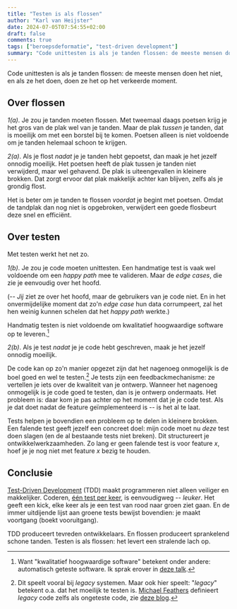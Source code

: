 ```yaml
---
title: "Testen is als flossen"
author: "Karl van Heijster"
date: 2024-07-05T07:54:55+02:00
draft: false
comments: true
tags: ["beroepsdeformatie", "test-driven development"]
summary: "Code unittesten is als je tanden flossen: de meeste mensen doen het niet, en als ze het doen, doen ze het op het verkeerde moment."
---
```


Code unittesten is als je tanden flossen: de meeste mensen doen het niet, en als ze het doen, doen ze het op het verkeerde moment.


## Over flossen


*1(a)*. Je zou je tanden moeten flossen. Met tweemaal daags poetsen krijg je het gros van de plak wel van je tanden. Maar de plak *tussen* je tanden, dat is moeilijk om met een borstel bij te komen. Poetsen alleen is niet voldoende om je tanden helemaal schoon te krijgen.


*2(a)*. Als je flost *nadat* je je tanden hebt gepoetst, dan maak je het jezelf onnodig moeilijk. Het poetsen heeft de plak tussen je tanden niet verwijderd, maar wel gehavend. De plak is uiteengevallen in kleinere brokken. Dat zorgt ervoor dat plak makkelijk achter kan blijven, zelfs als je grondig flost.


Het is beter om je tanden te flossen *voordat* je begint met poetsen. Omdat de tandplak dan nog niet is opgebroken, verwijdert een goede flosbeurt deze snel en efficiënt.


## Over testen


Met testen werkt het net zo.


*1(b)*. Je zou je code moeten unittesten. Een handmatige test is vaak wel voldoende om een *happy path* mee te valideren. Maar de *edge cases*, die zie je eenvoudig over het hoofd. 


(-- *Jij* ziet ze over het hoofd, maar de gebruikers van je code niet. En in het onvermijdelijke moment dat zo'n *edge case* hun data corrumpeert, zal het hen weinig kunnen schelen dat het *happy path* werkte.) 


Handmatig testen is niet voldoende om kwalitatief hoogwaardige software op te leveren.[^1]


*2(b)*. Als je test *nadat* je je code hebt geschreven, maak je het jezelf onnodig moeilijk. 


De code kan op zo'n manier opgezet zijn dat het nagenoeg onmogelijk is de boel goed en wel te testen.[^2] Je tests zijn een feedbackmechanisme: ze vertellen je iets over de kwaliteit van je ontwerp. Wanneer het nagenoeg onmogelijk is je code goed te testen, dan is je ontwerp ondermaats. Het probleem is: daar kom je pas achter op het moment dat je je code test. Als je dat doet nadat de feature geïmplementeerd is -- is het al te laat.


Tests helpen je bovendien een probleem op te delen in kleinere brokken. Een falende test geeft jezelf een concreet doel: mijn code moet nu *deze* test doen slagen (en de al bestaande tests niet breken). Dit structureert je ontwikkelwerkzaamheden. Zo lang er geen falende test is voor feature *x*, hoef je je nog niet met feature *x* bezig te houden.


## Conclusie


[Test-Driven Development](/tags/test-driven-development/ "Blogs met de tag 'test-driven development'") (TDD) maakt programmeren niet alleen veiliger en makkelijker. Coderen, [één test per keer](/blog/22/04/een-test-per-keer/ "'Eén test per keer'"), is eenvoudigweg -- *leuker*. Het geeft een kick, elke keer als je een test van rood naar groen ziet gaan. En de immer uitdijende lijst aan groene tests bewijst bovendien: je maakt voortgang (boekt vooruitgang).


TDD produceert tevreden ontwikkelaars. En flossen produceert sprankelend schone tanden. Testen is als flossen: het levert een stralende lach op.


[^1]: Want "kwalitatief hoogwaardige software" betekent onder andere: automatisch geteste software. Ik sprak erover in [deze talk](/talks/waarom-testers-code-moeten-reviewen/ "'Waarom testers code moeten reviewen'").


[^2]: Dit speelt vooral bij *legacy* systemen. Maar ook hier speelt: "*legacy*" betekent o.a. dat het moeilijk te testen is. [Michael Feathers](https://michaelfeathers.silvrback.com/) definieert *legacy* code zelfs als ongeteste code, zie [deze blog](/blog/22/04/de-ontwikkelaar-als-chirurg/ "'De ontwikkelaar als chirurg'").
